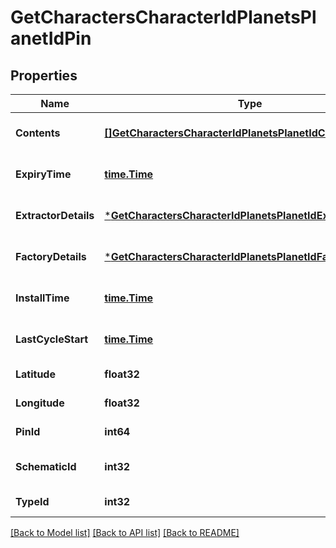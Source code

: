 # GetCharactersCharacterIdPlanetsPlanetIdPin

## Properties
Name | Type | Description | Notes
------------ | ------------- | ------------- | -------------
**Contents** | [**[]GetCharactersCharacterIdPlanetsPlanetIdContent**](get_characters_character_id_planets_planet_id_content.md) | contents array | [optional] [default to null]
**ExpiryTime** | [**time.Time**](time.Time.md) | expiry_time string | [optional] [default to null]
**ExtractorDetails** | [***GetCharactersCharacterIdPlanetsPlanetIdExtractorDetails**](get_characters_character_id_planets_planet_id_extractor_details.md) |  | [optional] [default to null]
**FactoryDetails** | [***GetCharactersCharacterIdPlanetsPlanetIdFactoryDetails**](get_characters_character_id_planets_planet_id_factory_details.md) |  | [optional] [default to null]
**InstallTime** | [**time.Time**](time.Time.md) | install_time string | [optional] [default to null]
**LastCycleStart** | [**time.Time**](time.Time.md) | last_cycle_start string | [optional] [default to null]
**Latitude** | **float32** | latitude number | [default to null]
**Longitude** | **float32** | longitude number | [default to null]
**PinId** | **int64** | pin_id integer | [default to null]
**SchematicId** | **int32** | schematic_id integer | [optional] [default to null]
**TypeId** | **int32** | type_id integer | [default to null]

[[Back to Model list]](../README.md#documentation-for-models) [[Back to API list]](../README.md#documentation-for-api-endpoints) [[Back to README]](../README.md)


